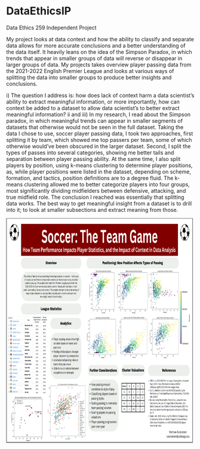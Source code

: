 # DataEthicsIP
Data Ethics 259 Independent Project

My project looks at data context and how the ability to classify and separate data allows for more accurate conclusions and a better understanding of the data itself. It heavily leans on the idea of the Simpson Paradox, in which trends that appear in smaller groups of data will reverse or disappear in larger groups of data. My projects takes overview player passing data from the 2021-2022 English Premier League and looks at various ways of splitting the data into smaller groups to produce better insights and conclusions.

i) The question I address is: how does lack of context harm a data scientist’s ability to extract meaningful information, or more importantly, how can context be added to a dataset to allow data scientist’s to better extract meaningful information?
ii and iii) In my research, I read about the Simpson paradox, in which meaningful trends can appear in smaller segments of datasets that otherwise would not be seen in the full dataset. Taking the data I chose to use, soccer player passing data, I took two approaches, first splitting it by team, which showed me top passers per team, some of which otherwise would’ve been obscured in the larger dataset. Second, I split the types of passes into several categories, showing me better tails and separation between player passing ability. At the same time, I also split players by position, using k-means clustering to determine player positions, as, while player positions were listed in the dataset, depending on scheme, formation, and tactics, position definitions are to a degree fluid. The k-means clustering allowed me to better categorize players into four groups, most significantly dividing midfielders between defensive, attacking, and true midfield role. The conclusion I reached was essentially that splitting data works. The best way to get meaningful insight from a dataset is to drill into it; to look at smaller subsections and extract meaning from those.

 <img src="Poster.png" alt="Poster" width="500" height="600"> 
